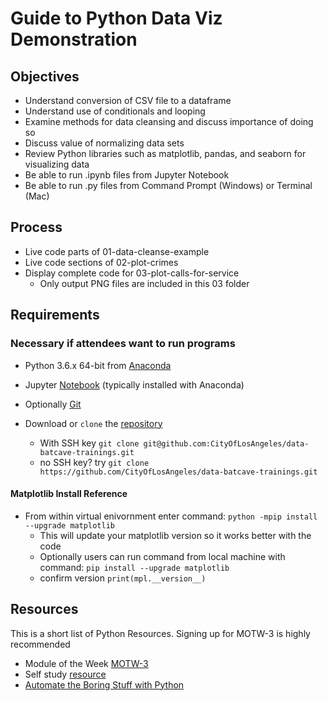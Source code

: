 # Guide to Python Data Viz Demonstration
## Objectives

* Understand conversion of CSV file to a dataframe
* Understand use of conditionals and looping
* Examine methods for data cleansing and discuss importance of doing so
* Discuss value of normalizing data sets
* Review Python libraries such as matplotlib, pandas, and seaborn for visualizing data
* Be able to run .ipynb files from Jupyter Notebook
* Be able to run .py files from Command Prompt (Windows) or Terminal (Mac)

## Process

* Live code parts of 01-data-cleanse-example
* Live code sections of 02-plot-crimes
* Display complete code for 03-plot-calls-for-service
	* Only output PNG files are included in this 03 folder

## Requirements
### Necessary if attendees want to run programs
* Python 3.6.x 64-bit from [Anaconda](https://www.anaconda.com/download/)
* Jupyter [Notebook](http://jupyter.org/install.html) (typically installed with Anaconda)
* Optionally [Git](https://git-scm.com/downloads)

* Download or `clone` the [repository](https://github.com/CityOfLosAngeles/data-batcave-trainings)
    * With SSH key `git clone git@github.com:CityOfLosAngeles/data-batcave-trainings.git`
    * no SSH key? try `git clone https://github.com/CityOfLosAngeles/data-batcave-trainings.git`
#### Matplotlib Install Reference
* From within virtual enivornment enter command: `python -mpip install --upgrade matplotlib`
    * This will update your matplotlib version so it works better with the code
    * Optionally users can run command from local machine with command: `pip install --upgrade matplotlib`
    * confirm version `print(mpl.__version__)`
    
## Resources
This is a short list of Python Resources. Signing up for MOTW-3 is highly recommended
* Module of the Week [MOTW-3](https://pymotw.com/3/)
* Self study [resource](https://www.python-course.eu/python3_course.php)
* [Automate the Boring Stuff with Python](https://automatetheboringstuff.com/)
